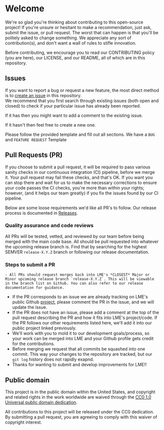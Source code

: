 # Welcome #

We're so glad you're thinking about contributing to this open-source project! If you're unsure or hesitant to make a recommendation, just ask, submit the issue, or pull request. The worst that can happen is that you'll be politely asked to change something. We appreciate any sort of contribution(s), and don't want a wall of rules to stifle innovation.

Before contributing, we encourage you to read our CONTRIBUTING policy (you are here), our LICENSE, and our README, all of which are in this repository.

## Issues 

If you want to report a bug or request a new feature, the most direct method is to [create an issue](https://github.com/cisagov/development-guide/issues) in this repository.  
We recommend that you first search through existing issues (both open and closed) to check if your particular issue has already been reported.  

If it has then you might want to add a comment to the existing issue.  

If it hasn't then feel free to create a new one. 

Please follow the provided template and fill out all sections. We have a `BUG` and `FEATURE REQUEST` Template

## Pull Requests (PR)

If you choose to submit a pull request, it will be required to pass various sanity checks in our continuous integration (CI) pipeline, before we merge it. Your pull request may fail these checks, and that's OK. If you want you can stop there and wait for us to make the necessary corrections to ensure your code passes the CI checks, you're more than within your rights; however, (and it helps our team greatly) if you fix the issues found by our CI pipeline. 

Below are some loose requirements we'd like all PR's to follow. Our release process is documented in [Releases](releases.md).

### Quality assurance and code reviews

All PRs will be tested, vetted, and reviewed by our team before being merged with the main code base. All should be pull requested into whatever the upcoming release branch is. Find that by searching for the highest SEMVER `release-X.Y.Z` branch or following our release documentation.

### Steps to submit a PR
	- All PRs should request merges back into LME's *CLOSEST* Major or Minor upcoming release branch `release-X.Y.Z`. This will be viewable in the branch list on Github. You can also refer to our release documentation for guidance.
  - If the PR corresponds to an issue we are already tracking on LME's public Github [project](https://github.com/orgs/cisagov/projects/68), please comment the PR in the issue, and we will update the issue. 
  - If the PR does not have an issue, please add a comment at the top of the pull request describing the PR and how it fits into LME's project/code. If the PR follows our other requirements listed here, we'll add it into our public project linked previously.
  - We'll work with you to mold it to our development goals/process, so your work can be merged into LME and your Github profile gets credit for the contributions. 
  - Before merging we request that all commits be squashed into one commit. This way your changes to the repository are tracked, but our `git log` history does not rapidly exapnd. 
  - Thanks for wanting to submit and develop improvements for LME!!

## Public domain 

This project is in the public domain within the United States, and
copyright and related rights in the work worldwide are waived through
the [CC0 1.0 Universal public domain
dedication](https://creativecommons.org/publicdomain/zero/1.0/).

All contributions to this project will be released under the CC0
dedication. By submitting a pull request, you are agreeing to comply
with this waiver of copyright interest.
